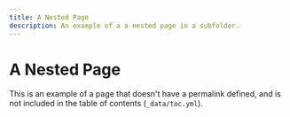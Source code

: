 ```yaml
---
title: A Nested Page
description: An example of a a nested page in a subfolder.
---
```


# A Nested Page

This is an example of a page that doesn't have a permalink defined, and
is not included in the table of contents (`_data/toc.yml`).
